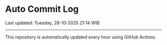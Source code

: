 # Auto Commit Log

Last updated: Tuesday, 28-10-2025 21:14 WIB

---

This repository is automatically updated every hour using GitHub Actions.
